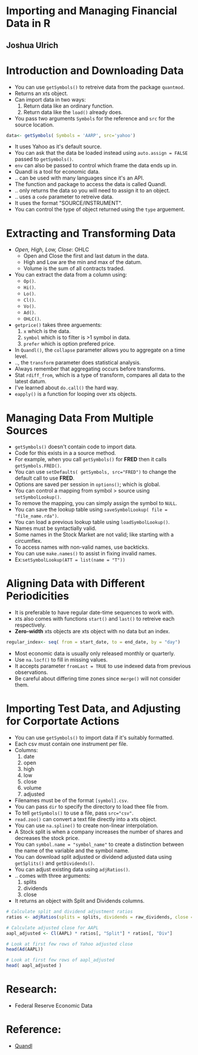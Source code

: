 # Importing and Managing Financial Data in R
## Joshua Ulrich

# Introduction and Downloading Data
- You can use `getSymbols()` to retreive data from the package `quantmod`.
- Returns an xts object.
- Can import data in two ways:
	1. Return data like an ordinary function.
	2. Return data like the `load()` already does.
- You pass two arguments `Symbols` for the reference and `src` for the source location.
```r
data<- getSymbols( Symbols = 'AARP', src='yahoo')
```
- It uses Yahoo as it's default source.
- You can ask that the data be loaded instead using `auto.assign = FALSE` passed to `getSymbols()`.
- `env` can also be passed to control which frame the data ends up in.
- Quandl is a tool for economic data.
- .. can be used with many languages since it's an API.
- The function and package to access the data is called Quandl.
- .. only returns the data so you will need to assign it to an object.
- .. uses a `code` parameter to retreive data.
- It uses the format "SOURCE/INSTRUMENT".
- You can control the type of object returned using the `type` arguement.


# Extracting and Transforming Data
- *Open, High, Low, Close*: OHLC
	* Open and Close the first and last datum in the data.
	* High and Low are the min and max of the datum.
	* Volume is the sum of all contracts traded.
- You can extract the data from a column using:
	* `Op()`.
	* `Hi()`.
	* `Lo()`.
	* `Cl()`.
	* `Vo()`.
	* `Ad()`.
	* `OHLC()`.
- `getprice()` takes three arguements:
	1. `x` which is the data.
	2. `symbol` which is to filter is >1 symbol in data.
	3. `prefer` which is option prefered price.
- In `Quandl()`, the `collapse` parameter allows you to aggregate on a time level.
- .., the `transform` parameter does statistical analysis.
- Always remember that aggregating occurs before transforms.
- Stat `rdiff_from`, which is a type of transform, compares all data to the latest datum.
- I've learned about `do.call()` the hard way.
- `eapply()` is a function for looping over xts objects.

# Managing Data From Multiple Sources
- `getSymbols()` doesn't contain code to import data.
- Code for this exists in a a source method.
- For example, when you call `getSymbols()` for **FRED** then it calls `getSymbols.FRED()`.
- You can use `setDefaults( getSymbols, src="FRED")` to change the default call to use **FRED**.
- Options are saved per session in `options()`; which is global.
- You can control a mapping from symbol > source using `setSymbolLookup()`.
- To remove the mapping, you can simply assign the symbol to `NULL`.
- You can save the lookup table using `saveSymbolLookup( file = "file_name.rda")`.
- You can load a previous lookup table using `loadSymbolLookup()`.
- Names must be syntactially valid.
- Some names in the Stock Market are not valid; like starting with a circumflex.
- To access names with non-valid names, use backticks.
- You can use `make.names()` to assist in fixing invalid names.
- Ex:`setSymbolLookup(ATT = list(name = "T"))`

# Aligning Data with Different Periodicities
- It is preferable to have regular date-time sequences to work with.
- xts also comes with functions `start()` and `last()` to retreive each respectively.
- **Zero-width** xts objects are xts object with no data but an index.
```r
regular_index<- seq( from = start_date, to = end_date, by = "day")
```
- Most economic data is usually only released monthly or quarterly.
- Use `na.locf()` to fill in missing values.
- It accepts parameter `fromLast = TRUE` to use indexed data from previous observations.
- Be careful about differing time zones since `merge()` will not consider them.

# Importing Test Data, and Adjusting for Corportate Actions
- You can use `getSymbols()` to import data if it's suitably formatted.
- Each csv must contain  one instrument per file.
- Columns:
	1. date
	2. open
	3. high
	4. low
	5. close
	6. volume
	7. adjusted
- Filenames must be of the format `[symbol].csv`.
- You can pass `dir` to specify the directory to load thee file from.
- To tell `getSymbols()` to use a file, pass `src="csv"`.
- `read.zoo()` can convert a text file directly into a xts object.
- You can use `na.spline()` to create non-linear interpolation.
- A Stock split is when a company increases the number of shares and decreases the stock price.
- You can `symbol.name = "symbol_name"` to create a distinction between the name of the variable and the symbol name.
- You can download split adjusted or dividend adjusted data using `getSplits()` and `getDividends()`.
- You can adjust existing data using `adjRatios()`.
- .. comes with three arguments:
	1. splits
	2. dividends
	3. close
- It returns an object with Split and Dividends columns.
```r
# Calculate split and dividend adjustment ratios
ratios <- adjRatios(splits = splits, dividends = raw_dividends, close = Cl(AAPL))

# Calculate adjusted close for AAPL
aapl_adjusted <- Cl(AAPL) * ratios[, "Split"] * ratios[, "Div"]

# Look at first few rows of Yahoo adjusted close
head(Ad(AAPL))

# Look at first few rows of aapl_adjusted
head( aapl_adjusted )
```

# Research:
- Federal Reserve Economic Data

# Reference:
- [Quandl](www.quandl.com)
